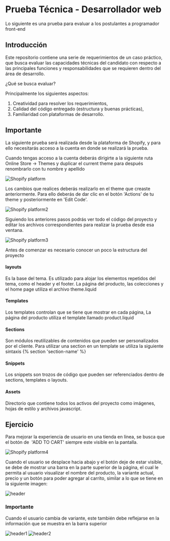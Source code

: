 # Prueba Técnica - Desarrollador web

Lo siguiente es una prueba para evaluar a los postulantes a programador front-end

## Introducción

Este repositorio contiene una serie de requerimientos de un caso práctico, que busca evaluar las capacidades técnicas del candidato con respecto a las principales funciones y responsabilidades que se requieren dentro del área de desarrollo.

¿Qué se busca evaluar?

Principalmente los siguientes aspectos:

1. Creatividad para resolver los requerimientos,
2. Calidad del código entregado (estructura y buenas prácticas),
3. Familiaridad con plataformas de desarrollo.


## Importante

La siguiente prueba será realizada desde la plataforma de Shopify, y para ello necesitarás acceso a la cuenta en donde se realizará la prueba.

Cuando tengas acceso a la cuenta deberás dirigirte a la siguiente ruta Online Store -> Themes y duplicar el current theme para después renombrarlo con tu nombre y apellido


![ Shopify platform](https://cdn.shopify.com/s/files/1/0553/4656/1213/files/Sin_titulo81.png?v=1654619518)

Los cambios que realices deberás realizarlo en el theme que creaste anteriormente. Para ello deberás de dar clic en el botón 'Actions' de tu theme y posteriormente en 'Edit Code'.

![ Shopify platform2](https://cdn.shopify.com/s/files/1/0553/4656/1213/files/Sin_titulo82.png?v=1654620280)


Siguiendo los anteriores pasos podrás ver todo el código del proyecto y editar los archivos correspondientes para realizar la prueba desde esa ventana.

![ Shopify platform3](https://cdn.shopify.com/s/files/1/0553/4656/1213/files/Sin_titulo83.png?v=1654622858)




Antes de comenzar es necesario conocer un poco la estructura del proyecto

#### layouts
Es la base del tema. Es utilizado para alojar los elementos repetidos del tema, como el header y el footer. La página del producto, las colecciones y el home page utiliza el archivo theme.liquid

#### Templates
Los templates controlan que se tiene que mostrar en cada página, La página del producto utiliza el template llamado product.liquid

#### Sections
Son módulos reutilizables de contenidos que pueden ser personalizados por el cliente. Para utilizar una section en un template se utiliza la siguiente sintaxis {% section 'section-name' %}

#### Snippets
Los snippets son trozos de código que pueden ser referenciados dentro de sections, templates o layouts.

#### Assets
Directorio que contiene todos los activos del proyecto como imágenes, hojas de estilo y archivos javascript.




## Ejercicio

Para mejorar la experiencia de usuario en una tienda en línea, se busca que el botón de  'ADD TO CART' siempre este visible en la pantalla.

![ Shopify platform4](https://cdn.shopify.com/s/files/1/0553/4656/1213/files/Sin_titulo72.png?v=1654614428)


Cuando el usuario se desplace hacia abajo y el botón deje de estar visible, se debe de mostrar una barra en la parte superior de la página, el cual le permita al usuario visualizar el nombre del producto, la variante actual, precio y un botón para poder agregar al carrito, similar a lo que se tiene en la siguiente imagen:

![ header](https://cdn.shopify.com/s/files/1/0553/4656/1213/files/Sin_titulo74.png?v=1654615253)

### Importante

Cuando el usuario cambia de variante, este también debe reflejarse en la información que se muestra en la barra superior

![ header1](https://cdn.shopify.com/s/files/1/0553/4656/1213/files/Sin_titulo80.png?v=1654617998)
![ header2](https://cdn.shopify.com/s/files/1/0553/4656/1213/files/Sin_titulo79.png?v=1654617876)